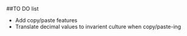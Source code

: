 ##TO DO list

* Add copy/paste features
* Translate decimal values to invarient culture when copy/paste-ing
